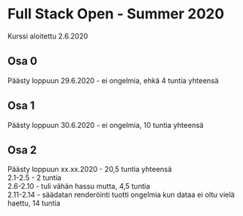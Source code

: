 # Full Stack Open - Summer 2020

Kurssi aloitettu 2.6.2020  
  
## Osa 0 
Päästy loppuun 29.6.2020 - ei ongelmia, ehkä 4 tuntia yhteensä  

## Osa 1 
Päästy loppuun 30.6.2020 - ei ongelmia, 10 tuntia yhteensä  

## Osa 2 
Päästy loppuun xx.xx.2020 - 20,5 tuntia yhteensä  
2.1-2.5 - 2 tuntia  
2.6-2.10 - tuli vähän hassu mutta, 4,5 tuntia  
2.11-2.14 - säädatan renderöinti tuotti ongelmia kun dataa ei oltu vielä haettu, 14 tuntia